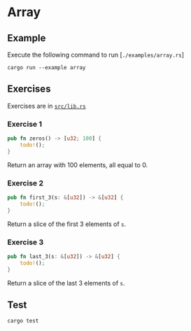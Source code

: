 # Array

## Example

Execute the following command to run [`./examples/array.rs`]

```shell
cargo run --example array
```

## Exercises

Exercises are in [`src/lib.rs`](./src/lib.rs)

### Exercise 1

```rust
pub fn zeros() -> [u32; 100] {
    todo!();
}
```

Return an array with 100 elements, all equal to 0.

### Exercise 2

```rust
pub fn first_3(s: &[u32]) -> &[u32] {
    todo!();
}
```

Return a slice of the first 3 elements of `s`.

### Exercise 3

```rust
pub fn last_3(s: &[u32]) -> &[u32] {
    todo!();
}
```

Return a slice of the last 3 elements of `s`.

## Test

```shell
cargo test
```
